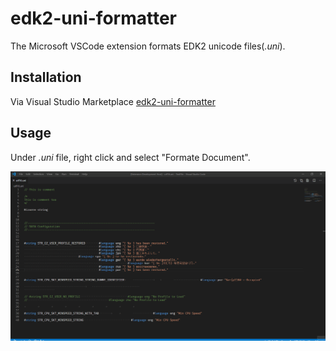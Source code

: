 # edk2-uni-formatter
The Microsoft VSCode extension formats EDK2 unicode files(_.uni_).

## Installation
Via Visual Studio Marketplace [edk2-uni-formatter](https://marketplace.visualstudio.com/items?itemName=pinshengjuan.edk2-uni-formatter)

## Usage
Under _.uni_ file, right click and select "Formate Document".


![](img/img.gif)
